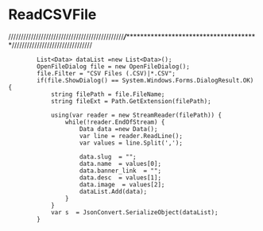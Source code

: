# ReadCSVFile
//////////////////////////////////////////////***/*****************************************////////////////////////////////

        
			List<Data> dataList =new List<Data>();
			OpenFileDialog file = new OpenFileDialog();
			file.Filter = "CSV Files (.CSV)|*.CSV";
			if(file.ShowDialog() == System.Windows.Forms.DialogResult.OK) {
				string filePath = file.FileName;
				string fileExt = Path.GetExtension(filePath);

				using(var reader = new StreamReader(filePath)) {
					while(!reader.EndOfStream) {
						Data data =new Data();
						var line = reader.ReadLine();
						var values = line.Split(',');
						
						data.slug  = "";
						data.name  = values[0];
						data.banner_link  = "";
						data.desc  = values[1];
						data.image  = values[2];
						dataList.Add(data);
					}
				}
				var s  = JsonConvert.SerializeObject(dataList);
			}
		
